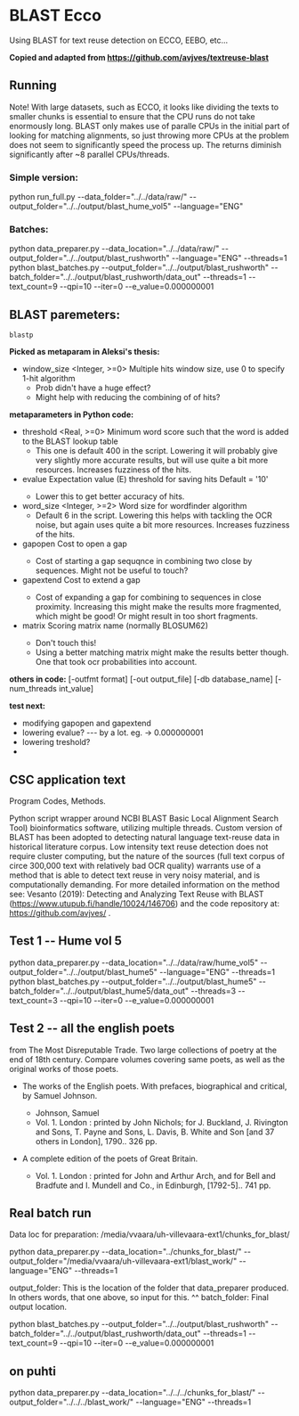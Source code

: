 # BLAST Ecco

Using BLAST for text reuse detection on ECCO, EEBO, etc...

**Copied and adapted from https://github.com/avjves/textreuse-blast**

## Running

Note! With large datasets, such as ECCO, it looks like dividing the texts to smaller chunks is essential to ensure that the CPU runs do not take enormously long. BLAST only makes use of paralle CPUs in the initial part of looking for matching alignments, so just throwing more CPUs at the problem does not seem to significantly speed the process up. The returns diminish significantly after ~8 parallel CPUs/threads. 

### Simple version:

python run_full.py  --data_folder="../../data/raw/" --output_folder="../../output/blast_hume_vol5" --language="ENG"

### Batches:

python data_preparer.py  --data_location="../../data/raw/" --output_folder="../../output/blast_rushworth" --language="ENG" --threads=1
python blast_batches.py  --output_folder="../../output/blast_rushworth" --batch_folder="../../output/blast_rushworth/data_out" --threads=1 --text_count=9 --qpi=10 --iter=0 --e_value=0.000000001

## BLAST paremeters:

`blastp`

**Picked as metaparam in Aleksi's thesis:**
- window_size <Integer, >=0>
    Multiple hits window size, use 0 to specify 1-hit algorithm
    * Prob didn't have a huge effect?
    * Might help with reducing the combining of of hits?

**metaparameters in Python code:**
- threshold <Real, >=0>
    Minimum word score such that the word is added to the BLAST lookup table
    * This one is default 400 in the script. Lowering it will probably give very slightly more accurate results, but will use quite a bit more resources. Increases fuzziness of the hits.
- evalue <Real>
    Expectation value (E) threshold for saving hits 
    Default = '10'
    * Lower this to get better accuracy of hits.
- word_size <Integer, >=2>
    Word size for wordfinder algorithm
    * Default 6 in the script. Lowering this helps with tackling the OCR noise, but again uses quite a bit more resources. Increases fuzziness of the hits.
- gapopen <Integer>
    Cost to open a gap
    * Cost of starting a gap sequqnce in combining two close by sequences. Might not be useful to touch?
- gapextend <Integer>
    Cost to extend a gap
    * Cost of expanding a gap for combining to sequences in close proximity. Increasing this might make the results more fragmented, which might be good! Or might result in too short fragments.
- matrix <String>
    Scoring matrix name (normally BLOSUM62)
    * Don't touch this!
    * Using a better matching matrix might make the results better though. One that took ocr probabilities into account.

**others in code:**
[-outfmt format]
[-out output_file]
[-db database_name]
[-num_threads int_value]


**test next:**

- modifying gapopen and gapextend
- lowering evalue? --- by a lot. eg. -> 0.000000001
- lowering treshold?
- 

## CSC application text

Program Codes, Methods.

Python script wrapper around NCBI BLAST Basic Local Alignment Search Tool) bioinformatics software, utilizing multiple threads. Custom version of BLAST has been adopted to detecting natural language text-reuse data in historical literature corpus. Low intensity text reuse detection does not require cluster computing, but the nature of the sources (full text corpus of circe 300,000 text with relatively bad OCR quality) warrants use of a method that is able to detect text reuse in very noisy material, and is computationally demanding. For more detailed information on the method see: Vesanto (2019): Detecting and Analyzing Text Reuse with BLAST (https://www.utupub.fi/handle/10024/146706) and the code repository at: https://github.com/avjves/ .


## Test 1 -- Hume vol 5

python data_preparer.py  --data_location="../../data/raw/hume_vol5" --output_folder="../../output/blast_hume5" --language="ENG" --threads=1
python blast_batches.py  --output_folder="../../output/blast_hume5" --batch_folder="../../output/blast_hume5/data_out" --threads=3 --text_count=3 --qpi=10 --iter=0 --e_value=0.000000001

## Test 2 -- all the english poets

from The Most Disreputable Trade. Two large collections of poetry at the end of 18th century. Compare volumes covering same poets, as well as the original works of those poets.

* The works of the English poets. With prefaces, biographical and critical, by Samuel Johnson.
  * Johnson, Samuel
  * Vol. 1. London : printed by John Nichols; for J. Buckland, J. Rivington and Sons, T. Payne and Sons, L. Davis, B. White and Son [and 37 others in London], 1790.. 326 pp.

* A complete edition of the poets of Great Britain.
  * Vol. 1. London : printed for John and Arthur Arch, and for Bell and Bradfute and I. Mundell and Co., in Edinburgh, [1792-5].. 741 pp.

## Real batch run

Data loc for preparation:
/media/vvaara/uh-villevaara-ext1/chunks_for_blast/

python data_preparer.py  --data_location="../chunks_for_blast/" --output_folder="/media/vvaara/uh-villevaara-ext1/blast_work/" --language="ENG" --threads=1

output_folder: This is the location of the folder that data_preparer produced. In others words, that one above, so input for this. ^^
batch_folder: Final output location. 

python blast_batches.py  --output_folder="../../output/blast_rushworth" --batch_folder="../../output/blast_rushworth/data_out" --threads=1 --text_count=9 --qpi=10 --iter=0 --e_value=0.000000001


## on puhti

python data_preparer.py --data_location="../../../chunks_for_blast/" --output_folder="../../../blast_work/" --language="ENG" --threads=1

